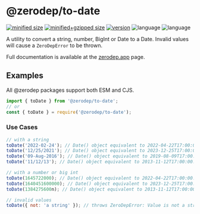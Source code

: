 # @zerodep/to-date

[![minified size](https://img.shields.io/bundlephobia/min/@zerodep/to-integer?style=flat-square&color=blue)](https://bundlephobia.com/package/@zerodep/to-integer)
[![minified+gzipped size](https://img.shields.io/bundlephobia/minzip/@zerodep/to-integer?style=flat-square&color=blue)](https://bundlephobia.com/package/@zerodep/to-integer)
[![version](https://img.shields.io/npm/v/@zerodep/to-integer?style=flat-square&color=blue)](https://www.npmjs.com/package/@zerodep/to-integer)
![language](https://img.shields.io/github/languages/top/cdepage/zerodep?style=flat-square)
![language](https://img.shields.io/badge/types-included-blue?style=flat-square)

A utility to convert a string, number, BigInt or Date to a Date. Invalid values will cause a `ZeroDepError` to be thrown.

Full documentation is available at the [zerodep.app](http://zerodep.app/to/date) page.

## Examples

All @zerodep packages support both ESM and CJS.

```javascript
import { toDate } from '@zerodep/to-date';
// or
const { toDate } = require('@zerodep/to-date');
```

### Use Cases

```javascript
// with a string
toDate('2022-02-24'); // Date() object equivalent to 2022-04-22T17:00:00.000Z
toDate('12/25/2021'); // Date() object equivalent to 2023-12-25T17:00:00.000Z
toDate('09-Aug-2016'); // Date() object equivalent to 2019-08-09T17:00:00.000Z
toDate('11/12/13'); // Date() object equivalent to 2013-11-12T17:00:00.000Z

// with a number or big int
toDate(1645722000); // Date() object equivalent to 2022-04-22T17:00:00.000Z
toDate(1640451600000); // Date() object equivalent to 2023-12-25T17:00:00.000Z
toDate(1384275600n); // Date() object equivalent to 2013-11-12T17:00:00.000Z

// invalid values
toDate({ not: 'a string' }); // throws ZeroDepError: Value is not a string
```
